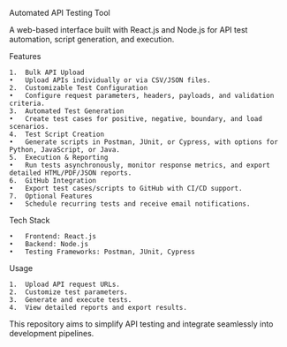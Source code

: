Automated API Testing Tool

A web-based interface built with React.js and Node.js for API test automation, script generation, and execution.

Features

	1.	Bulk API Upload
	•	Upload APIs individually or via CSV/JSON files.
	2.	Customizable Test Configuration
	•	Configure request parameters, headers, payloads, and validation criteria.
	3.	Automated Test Generation
	•	Create test cases for positive, negative, boundary, and load scenarios.
	4.	Test Script Creation
	•	Generate scripts in Postman, JUnit, or Cypress, with options for Python, JavaScript, or Java.
	5.	Execution & Reporting
	•	Run tests asynchronously, monitor response metrics, and export detailed HTML/PDF/JSON reports.
	6.	GitHub Integration
	•	Export test cases/scripts to GitHub with CI/CD support.
	7.	Optional Features
	•	Schedule recurring tests and receive email notifications.

Tech Stack

	•	Frontend: React.js
	•	Backend: Node.js
	•	Testing Frameworks: Postman, JUnit, Cypress

Usage

	1.	Upload API request URLs.
	2.	Customize test parameters.
	3.	Generate and execute tests.
	4.	View detailed reports and export results.

This repository aims to simplify API testing and integrate seamlessly into development pipelines.
